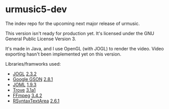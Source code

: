 # urmusic5-dev
The indev repo for the upcoming next major release of urmusic.

This version isn't ready for production yet. It's licensed under the GNU General Public License Version 3.

It's made in Java, and I use OpenGL (with JOGL) to render the video.
Video exporting hasn't been implemented yet on this version.

Libraries/framworks used:
- [JOGL](http://jogamp.org/jogl/www) [2.3.2](http://jogamp.org/wiki/index.php/Release_2.3.2)
- [Google GSON](https://github.com/google/gson) [2.8.1](https://github.com/google/gson/releases/tag/gson-parent-2.8.1)
- [JOML](https://joml-ci.github.io/JOML) [1.9.3](https://github.com/JOML-CI/JOML/releases/tag/1.9.3)
- [Trove](https://bitbucket.org/trove4j/trove) [3.1a1](https://bitbucket.org/trove4j/trove/downloads/?tab=downloads)
- [FFmpeg](http://ffmpeg.org) [3.4.2](http://ffmpeg.org/download.html#release_3.4)
- [RSyntaxTextArea](https://github.com/bobbylight/RSyntaxTextArea) [2.6.1](https://github.com/bobbylight/RSyntaxTextArea/releases/tag/2.6.1)

